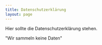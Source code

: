 ```yaml
---
title: Datenschutzerklärung
layout: page
---
```



Hier sollte die Datenschutzerklärung stehen.

"Wir sammeln keine Daten"